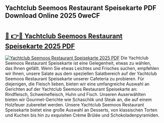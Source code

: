 ## Yachtclub Seemoos Restaurant Speisekarte PDF Download Online 2025 0weCF

# <h2><a href="http://gcb6p1l.nevu.top/?p=Yachtclub+Seemoos+Restaurant+Speisekarte">🔗 👉🔴 Yachtclub Seemoos Restaurant Speisekarte 2025 PDF</a></h2>

[![Yachtclub Seemoos Restaurant Speisekarte 2025 PDF](https://i.imgur.com/dBaPXMq.png)](http://gcb6p1l.nevu.top/?p=Yachtclub+Seemoos+Restaurant+Speisekarte)
Die Yachtclub Seemoos Restaurant Speisekarte ist eine Gelegenheit, etwas zu wählen, das Ihnen gefällt. Wenn Sie etwas Leichtes und Frisches suchen, empfehlen wir Ihnen, unsere Salate aus dem speziellen Salatbereich auf der Yachtclub Seemoos Restaurant Speisekarte unserer Cafeteria zu probieren. Für diejenigen, die Fleisch lieben, bieten wir eine umfangreiche Auswahl an Gerichten auf der Yachtclub Seemoos Restaurant Speisekarte an: Rindfleisch, Schweinefleisch, Huhn und Fisch. Unseren Auserwählten bieten wir Gourmet-Gerichte wie Schaschlik und Steak an, die auf einem Holzfeuer zubereitet werden. Unsere Yachtclub Seemoos Restaurant Speisekarte bietet eine große Auswahl an Desserts, von klassischen Torten und Kuchen bis hin zu exquisiten Crème Brûlée und Schokoladenpyramiden.
